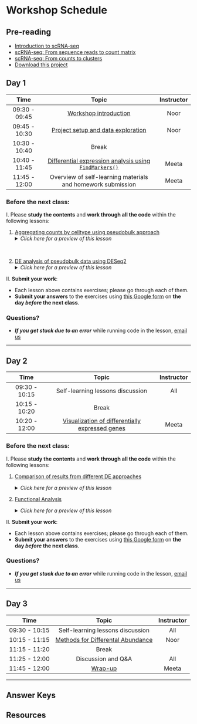 
# Workshop Schedule

## Pre-reading
* [Introduction to scRNA-seq](https://hbctraining.github.io/scRNA-seq_online/lessons/01_intro_to_scRNA-seq.html)
* [scRNA-seq: From sequence reads to count matrix](https://hbctraining.github.io/scRNA-seq_online/lessons/02_SC_generation_of_count_matrix.html)
* [scRNA-seq: From counts to clusters](../lessons/00_counts_to_clusters_overview.md)
* [Download this project](https://www.dropbox.com/s/lqku3yguev2un74/DGE_scRNA.zip?st=72qbwrbi&dl=1)

## Day 1

| Time |  Topic  | Instructor |
|:-----------:|:----------:|:--------:|
| 09:30 - 09:45 | [Workshop introduction](../lectures/workshop_intro_slides.pdf) |  Noor |
| 09:45 - 10:30| [Project setup and data exploration ](../lessons/01_setup_intro_dataset.md) | Noor |
| 10:30 - 10:40 | Break |
| 10:40 - 11:45 | [Differential expression analysis using `FindMarkers()`](../lessons/02_DEanalysis_using_FindMarkers.md) | Meeta |
| 11:45 - 12:00 | Overview of self-learning materials and homework submission | Meeta |


### Before the next class:

I. Please **study the contents** and **work through all the code** within the following lessons:
 
   1. [Aggregating counts by celltype using pseudobulk approach](../lessons/03_pseudobulk_DESeq2.md)
      <details>
       <summary><i>Click here for a preview of this lesson</i></summary>
       <br> Forming pseudobulk samples is important to perform accurate differential expression analysis. Treating each cell as an independent replicate leads to underestimation of the variance and misleadingly small p-values. Working on the level of pseudobulk ensures reliable statistical tests because the samples correspond to the actual units of replication.  <br><br>In this lesson you will:<br>
             - Aggregate counts for a given celltype<br>
             - Demonstrate an efficent way to aggregate counts for multiple celltypes<br>
             - Use the aggregated counts to create a DESeq2 object for downstream analysis<br>
<br>
        </details>

  2. [DE analysis of pseudobulk data using DESeq2](../lessons/04_pseudobulk_DE_analysis.md)
      <details>
       <summary><i>Click here for a preview of this lesson</i></summary>
       <br> The next step is to take the DESeq2 object and run through the analysis workflow to identify differentially expressed genes. <br><br>In this lesson you will:<br>
           - Perform sample level QC<br>   
           - Evaluate gene-wise dispersions to evalute model fit<br>
           - Extract results and understand the statistics generated<br><br>
        </details>       
         

II. **Submit your work**:
   * Each lesson above contains exercises; please go through each of them.
   * **Submit your answers** to the exercises using [this Google form](https://forms.gle/sZeXdaUwf4uwwMah7) on **the day *before* the next class**.
   


### Questions?
* ***If you get stuck due to an error*** while running code in the lesson, [email us](mailto:hbctraining@hsph.harvard.edu) 

***

## Day 2

| Time |  Topic  | Instructor |
|:-----------:|:----------:|:--------:|
| 09:30 - 10:15 | Self-learning lessons discussion | All |
| 10:15 - 10:20|  Break |  |
| 10:20 - 12:00 | [Visualization of differentially expressed genes](../lessons/05_pseudobulk_DE_visualizations.md) | Meeta |

### Before the next class:

I. Please **study the contents** and **work through all the code** within the following lessons:
   1. [Comparison of results from different DE approaches](../lessons/06_DE_comparisons.md)
      <details>
       <summary><i>Click here for a preview of this lesson</i></summary>
         <br> In this workshop we have covered different methds for finding differentially expressed genes in scRNA-seq data. A common question is how do these results comapre to one another? <br><br>In this lesson, we will:<br>
             - Evaluate gene lists from each method <br>
             - Describe benchmarking studies and how different tools perform <br>
             - Identify biologically meaningful results<br><br>
        </details>

   2. [Functional Analysis](../lessons/07_functional_analysis_pseudobulk.md)
      <details>
       <summary><i>Click here for a preview of this lesson</i></summary>
         <br>Now that we have significant genes, let's gain some biological insight <br><br>In this lesson, we will:<br>
             - Over-representation analsyis<br>
             - GSEA and other visualizations<br><br>
        </details>

II. **Submit your work**:
   * Each lesson above contains exercises; please go through each of them.
   * **Submit your answers** to the exercises using [this Google form]() on **the day *before* the next class**.

### Questions?
* ***If you get stuck due to an error*** while running code in the lesson, [email us](mailto:hbctraining@hsph.harvard.edu) 


***


## Day 3

| Time |  Topic  | Instructor |
|:-----------:|:----------:|:--------:|
| 09:30 - 10:15 | Self-learning lessons discussion | All |
| 10:15 - 11:15| [Methods for Differental Abundance]()  | Noor  |
| 11:15 - 11:20 | Break |
| 11:25 - 12:00| Discussion and Q&A | All |
| 11:45 - 12:00| [Wrap-up]() | Meeta |

***

## Answer Keys





## Resources
